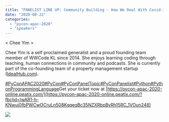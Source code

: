 ```yaml
---
title: "PANELIST LINE UP: Community Building - How We Deal With Covid-19 And Future Events."
date: "2020-08-22"
categories: 
  - "pycon-apac-2020"
  - "speakers"
---
```


< Chee Yim >

Chee Yim is a self proclaimed generalist and a proud founding team member of WWCode KL since 2014. She enjoys learning coding through teaching, human connections in community and podcasts. She is currently part of the co-founding team of a property management startup ([IdealHub.com](http://idealhub.com/?fbclid=IwAR0IY4u65OHltuPCpJ05onU3ggqTIo3aST-rjwxQ6kWX3c7cdapip2fzyZw)).

[#PyConAPAC2020](https://www.facebook.com/hashtag/pyconapac2020?__eep__=6&__cft__[0]=AZULyV8fZygOpU5e22od-jMwFrwvzrZjKexKPbCXGeK3y2RM3AibIfM_XXT--8c1rfDFNTswHgDxI9bi02WuIBxqgMLO96eL-po9gz9aZyzNK1QUb8bL1GSTg3yZMg1kI0TtF2uNz6f_OWWyKwv75xP-G0PrBw4mkqLBtDiR-otnNQ&__tn__=*NK-R)[#PyCon](https://www.facebook.com/hashtag/pycon?__eep__=6&__cft__[0]=AZULyV8fZygOpU5e22od-jMwFrwvzrZjKexKPbCXGeK3y2RM3AibIfM_XXT--8c1rfDFNTswHgDxI9bi02WuIBxqgMLO96eL-po9gz9aZyzNK1QUb8bL1GSTg3yZMg1kI0TtF2uNz6f_OWWyKwv75xP-G0PrBw4mkqLBtDiR-otnNQ&__tn__=*NK-R)[#PyConPanelTopic](https://www.facebook.com/hashtag/pyconpaneltopic?__eep__=6&__cft__[0]=AZULyV8fZygOpU5e22od-jMwFrwvzrZjKexKPbCXGeK3y2RM3AibIfM_XXT--8c1rfDFNTswHgDxI9bi02WuIBxqgMLO96eL-po9gz9aZyzNK1QUb8bL1GSTg3yZMg1kI0TtF2uNz6f_OWWyKwv75xP-G0PrBw4mkqLBtDiR-otnNQ&__tn__=*NK-R)[#PyConPanelist](https://www.facebook.com/hashtag/pyconpanelist?__eep__=6&__cft__[0]=AZULyV8fZygOpU5e22od-jMwFrwvzrZjKexKPbCXGeK3y2RM3AibIfM_XXT--8c1rfDFNTswHgDxI9bi02WuIBxqgMLO96eL-po9gz9aZyzNK1QUb8bL1GSTg3yZMg1kI0TtF2uNz6f_OWWyKwv75xP-G0PrBw4mkqLBtDiR-otnNQ&__tn__=*NK-R)[#Python](https://www.facebook.com/hashtag/python?__eep__=6&__cft__[0]=AZULyV8fZygOpU5e22od-jMwFrwvzrZjKexKPbCXGeK3y2RM3AibIfM_XXT--8c1rfDFNTswHgDxI9bi02WuIBxqgMLO96eL-po9gz9aZyzNK1QUb8bL1GSTg3yZMg1kI0TtF2uNz6f_OWWyKwv75xP-G0PrBw4mkqLBtDiR-otnNQ&__tn__=*NK-R)[#PythonProgrammingLanguage](https://www.facebook.com/hashtag/pythonprogramminglanguage?__eep__=6&__cft__[0]=AZULyV8fZygOpU5e22od-jMwFrwvzrZjKexKPbCXGeK3y2RM3AibIfM_XXT--8c1rfDFNTswHgDxI9bi02WuIBxqgMLO96eL-po9gz9aZyzNK1QUb8bL1GSTg3yZMg1kI0TtF2uNz6f_OWWyKwv75xP-G0PrBw4mkqLBtDiR-otnNQ&__tn__=*NK-R)Get your ticket now at [https://pycon-apac-2020-online.peatix.com/](https://pycon-apac-2020-online.peatix.com/?fbclid=IwAR1-h-KNwui0fbPWCwOCruLn508KqqeqBc35NZXRbpBvRh15RC_1VOun248)

![](https://pyconmy.files.wordpress.com/2020/08/117886138_616317262410609_5770812977327669526_o.jpg?w=1024)
